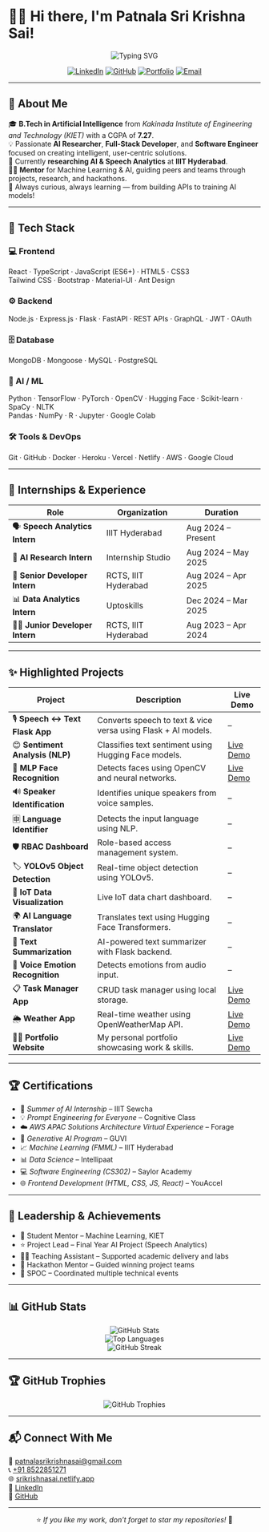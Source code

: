 # 👋✨ Hi there, I'm **Patnala Sri Krishna Sai**!

<p align="center">
  <img src="https://readme-typing-svg.herokuapp.com?font=Fira+Code&size=28&pause=1000&color=00F7FF&center=true&vCenter=true&width=800&height=60&lines=Software+Developer;AI+Researcher;Full-Stack+Developer;Machine+Learning+Engineer;Always+Learning+New+Things" alt="Typing SVG" />
</p>

<div align="center">

[![LinkedIn](https://img.shields.io/badge/LinkedIn-Connect-blue?style=for-the-badge&logo=linkedin)](https://www.linkedin.com/in/patnala-sri-krishna-sai-4531b4229/)
[![GitHub](https://img.shields.io/badge/GitHub-Follow-black?style=for-the-badge&logo=github)](https://github.com/krishkrishna03)
[![Portfolio](https://img.shields.io/badge/Portfolio-Visit_Now-orange?style=for-the-badge&logo=web)](https://srikrishnasai.netlify.app/)
[![Email](https://img.shields.io/badge/Email-Contact-red?style=for-the-badge&logo=gmail)](mailto:patnalasrikrishnasai@gmail.com)

</div>

---

## 🌟 **About Me**

🎓 **B.Tech in Artificial Intelligence** from *Kakinada Institute of Engineering and Technology (KIET)* with a CGPA of **7.27**.  
💡 Passionate **AI Researcher**, **Full-Stack Developer**, and **Software Engineer** focused on creating intelligent, user-centric solutions.  
🧠 Currently **researching AI & Speech Analytics** at **IIIT Hyderabad**.  
👨‍🏫 **Mentor** for Machine Learning & AI, guiding peers and teams through projects, research, and hackathons.  
🚀 Always curious, always learning — from building APIs to training AI models!

---

## 🚀 **Tech Stack**

### 💻 Frontend
React · TypeScript · JavaScript (ES6+) · HTML5 · CSS3  
Tailwind CSS · Bootstrap · Material-UI · Ant Design

### ⚙️ Backend
Node.js · Express.js · Flask · FastAPI · REST APIs · GraphQL · JWT · OAuth

### 🗄️ Database
MongoDB · Mongoose · MySQL · PostgreSQL

### 🧠 AI / ML
Python · TensorFlow · PyTorch · OpenCV · Hugging Face · Scikit-learn · SpaCy · NLTK  
Pandas · NumPy · R · Jupyter · Google Colab

### 🛠️ Tools & DevOps
Git · GitHub · Docker · Heroku · Vercel · Netlify · AWS · Google Cloud

---

## 💼 **Internships & Experience**

| Role | Organization | Duration |
|------|---------------|-----------|
| 🗣️ **Speech Analytics Intern** | IIIT Hyderabad | Aug 2024 – Present |
| 🧠 **AI Research Intern** | Internship Studio | Aug 2024 – May 2025 |
| 💼 **Senior Developer Intern** | RCTS, IIIT Hyderabad | Aug 2024 – Apr 2025 |
| 📊 **Data Analytics Intern** | Uptoskills | Dec 2024 – Mar 2025 |
| 👨‍💻 **Junior Developer Intern** | RCTS, IIIT Hyderabad | Aug 2023 – Apr 2024 |

---

## ✨ **Highlighted Projects**

| Project | Description | Live Demo |
|----------|--------------|------------|
| 🎙️ **Speech ↔ Text Flask App** | Converts speech to text & vice versa using Flask + AI models. | – |
| 😊 **Sentiment Analysis (NLP)** | Classifies text sentiment using Hugging Face models. | [Live Demo](https://electronix-ai-assignment-98aa.vercel.app/) |
| 🧠 **MLP Face Recognition** | Detects faces using OpenCV and neural networks. | [Live Demo](https://sentimindk.netlify.app/) |
| 🔊 **Speaker Identification** | Identifies unique speakers from voice samples. | – |
| 🈸 **Language Identifier** | Detects the input language using NLP. | – |
| 🛡️ **RBAC Dashboard** | Role-based access management system. | – |
| 🏷️ **YOLOv5 Object Detection** | Real-time object detection using YOLOv5. | – |
| 📡 **IoT Data Visualization** | Live IoT data chart dashboard. | – |
| 🌍 **AI Language Translator** | Translates text using Hugging Face Transformers. | – |
| 📝 **Text Summarization** | AI-powered text summarizer with Flask backend. | – |
| 🎤 **Voice Emotion Recognition** | Detects emotions from audio input. | – |
| 📋 **Task Manager App** | CRUD task manager using local storage. | [Live Demo](https://taskmangerk.netlify.app/) |
| 🌦️ **Weather App** | Real-time weather using OpenWeatherMap API. | [Live Demo](https://tempcast.netlify.app/) |
| 👨‍💻 **Portfolio Website** | My personal portfolio showcasing work & skills. | [Live Demo](https://srikrishnasai.netlify.app/) |

---

## 🏆 **Certifications**

- 🧠 *Summer of AI Internship* – IIIT Sewcha  
- 💡 *Prompt Engineering for Everyone* – Cognitive Class  
- ☁️ *AWS APAC Solutions Architecture Virtual Experience* – Forage  
- 🧬 *Generative AI Program* – GUVI  
- 📈 *Machine Learning (FMML)* – IIIT Hyderabad  
- 📊 *Data Science* – Intellipaat  
- 💻 *Software Engineering (CS302)* – Saylor Academy  
- 🌐 *Frontend Development (HTML, CSS, JS, React)* – YouAccel  

---

## 🎯 **Leadership & Achievements**

- 🧭 Student Mentor – Machine Learning, KIET  
- ⭐ Project Lead – Final Year AI Project (Speech Analytics)  
- 🧑‍🏫 Teaching Assistant – Supported academic delivery and labs  
- 🚀 Hackathon Mentor – Guided winning project teams  
- 🏅 SPOC – Coordinated multiple technical events  

---

## 📊 **GitHub Stats**

<div align="center">

![GitHub Stats](https://github-readme-stats.vercel.app/api?username=krishkrishna03&show_icons=true&theme=radical&count_private=true)  
![Top Languages](https://github-readme-stats.vercel.app/api/top-langs/?username=krishkrishna03&layout=compact&theme=radical)  
![GitHub Streak](https://github-readme-streak-stats.herokuapp.com/?user=krishkrishna03&theme=radical)

</div>

---

## 🏆 **GitHub Trophies**

<p align="center">
  <img src="https://github-profile-trophy.vercel.app/?username=krishkrishna03&theme=radical&no-frame=true&margin-w=15" alt="GitHub Trophies"/>
</p>

---

## 📬 **Connect With Me**

📧 [patnalasrikrishnasai@gmail.com](mailto:patnalasrikrishnasai@gmail.com)  
📞 [+91 8522851271](tel:+918522851271)  
🌐 [srikrishnasai.netlify.app](https://srikrishnasai.netlify.app/)  
💼 [LinkedIn](https://www.linkedin.com/in/patnala-sri-krishna-sai-4531b4229/)  
🐙 [GitHub](https://github.com/krishkrishna03)

---

<div align="center">

⭐ *If you like my work, don’t forget to star my repositories!* 🌟  

</div>
